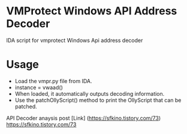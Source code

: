 # VMProtect Windows API Address Decoder
IDA script  for vmprotect Windows Api address decoder

# Usage
- Load the vmpr.py file from IDA.
- instance = vwaad()
- When loaded, it automatically outputs decoding information.
- Use the patchOllyScript() method to print the OllyScript that can be patched.

API Decoder anaysis post [Link] (https://sfkino.tistory.com/73)
https://sfkino.tistory.com/73

